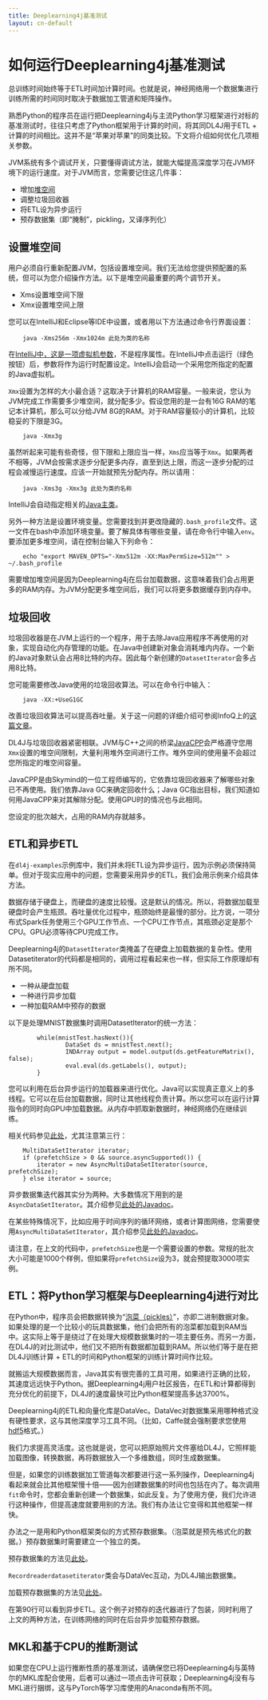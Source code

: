 ```yaml
---
title: Deeplearning4j基准测试
layout: cn-default
---
```


# 如何运行Deeplearning4j基准测试

总训练时间始终等于ETL时间加计算时间。也就是说，神经网络用一个数据集进行训练所需的时间同时取决于数据加工管道和矩阵操作。 

熟悉Python的程序员在运行把Deeplearning4j与主流Python学习框架进行对标的基准测试时，往往只考虑了Python框架用于计算的时间，将其同DL4J用于ETL + 计算的时间相比。这并不是“苹果对苹果”的同类比较。下文将介绍如何优化几项相关参数。 

JVM系统有多个调试开关，只要懂得调试方法，就能大幅提高深度学习在JVM环境下的运行速度。对于JVM而言，您需要记住这几件事：

* 增加[堆空间](http://javarevisited.blogspot.com/2011/05/java-heap-space-memory-size-jvm.html)
* 调整垃圾回收器
* 将ETL设为异步运行
* 预存数据集（即“腌制”，pickling，又译序列化）

## 设置堆空间

用户必须自行重新配置JVM，包括设置堆空间。我们无法给您提供预配置的系统，但可以为您介绍操作方法。以下是堆空间最重要的两个调节开关。

* Xms设置堆空间下限
* Xmx设置堆空间上限

您可以在IntelliJ和Eclipse等IDE中设置，或者用以下方法通过命令行界面设置：

		java -Xms256m -Xmx1024m 此处为类的名称

在[IntelliJ中，这是一项虚拟机参数](https://www.jetbrains.com/help/idea/2016.3/setting-configuration-options.html)，不是程序属性。在IntelliJ中点击运行（绿色按钮）后，参数将作为运行时配置设定。IntelliJ会启动一个采用您所指定的配置的Java虚拟机。 

`Xmx`设置为怎样的大小最合适？这取决于计算机的RAM容量。一般来说，您认为JVM完成工作需要多少堆空间，就分配多少。假设您用的是一台有16G RAM的笔记本计算机，那么可以分给JVM 8G的RAM。对于RAM容量较小的计算机，比较稳妥的下限是3G。 

		java -Xmx3g

虽然听起来可能有些奇怪，但下限和上限应当一样，`Xms`应当等于`Xmx`。如果两者不相等，JVM会按需求逐步分配更多内存，直至到达上限，而这一逐步分配的过程会减慢运行速度。应该一开始就预先分配内存。所以请用： 

		java -Xms3g -Xmx3g 此处为类的名称

IntelliJ会自动指定相关的[Java主类](https://docs.oracle.com/javase/tutorial/getStarted/application/)。

另外一种方法是设置环境变量。您需要找到并更改隐藏的`.bash_profile`文件。这一文件在bash中添加环境变量。要了解具体有哪些变量，请在命令行中输入`env`。要添加更多堆空间，请在控制台输入下列命令：

		echo "export MAVEN_OPTS="-Xmx512m -XX:MaxPermSize=512m"" > ~/.bash_profile

需要增加堆空间是因为Deeplearning4j在后台加载数据，这意味着我们会占用更多的RAM内存。为JVM分配更多堆空间后，我们可以将更多数据缓存到内存中。 

## 垃圾回收

垃圾回收器是在JVM上运行的一个程序，用于去除Java应用程序不再使用的对象，实现自动化内存管理的功能。在Java中创建新对象会消耗堆内内存。一个新的Java对象默认会占用8比特的内存。因此每个新创建的`DatasetIterator`会多占用8比特。 

您可能需要修改Java使用的垃圾回收算法。可以在命令行中输入：

		java -XX:+UseG1GC

改善垃圾回收算法可以提高吞吐量。关于这一问题的详细介绍可参阅InfoQ上的[这篇文章](https://www.infoq.com/articles/Make-G1-Default-Garbage-Collector-in-Java-9)。

DL4J与垃圾回收器紧密相联。JVM与C++之间的桥梁[JavaCPP](https://github.com/bytedeco/javacpp)会严格遵守您用`Xmx`设置的堆空间限制，大量利用堆外空间进行工作。堆外空间的使用量不会超过您所指定的堆空间容量。 

JavaCPP是由Skymind的一位工程师编写的，它依靠垃圾回收器来了解哪些对象已不再使用。我们依靠Java GC来确定回收什么；Java GC指出目标，我们知道如何用JavaCPP来对其解除分配。使用GPU时的情况也与此相同。 

您设定的批次越大，占用的RAM内存就越多。 

## ETL和异步ETL

在`dl4j-examples`示例库中，我们并未将ETL设为异步运行，因为示例必须保持简单。但对于现实应用中的问题，您需要采用异步的ETL，我们会用示例来介绍具体方法。 

数据存储于硬盘上，而硬盘的速度比较慢。这是默认的情况。所以，将数据加载至硬盘时会产生瓶颈。吞吐量优化过程中，瓶颈始终是最慢的部分。比方说，一项分布式Spark任务使用三个GPU工作节点、一个CPU工作节点，其瓶颈必定是那个CPU。GPU必须等待CPU完成工作。 

Deeplearning4j的`DatasetIterator`类掩盖了在硬盘上加载数据的复杂性。使用Datasetiterator的代码都是相同的，调用过程看起来也一样，但实际工作原理却有所不同。 

* 一种从硬盘加载 
* 一种进行异步加载
* 一种加载RAM中预存的数据

以下是处理MNIST数据集时调用DatasetIterator的统一方法：

            while(mnistTest.hasNext()){
	                DataSet ds = mnistTest.next();
	                INDArray output = model.output(ds.getFeatureMatrix(), false);
	                eval.eval(ds.getLabels(), output);
            }

您可以利用在后台异步运行的加载器来进行优化。Java可以实现真正意义上的多线程。它可以在后台加载数据，同时让其他线程负责计算。所以您可以在运行计算指令的同时向GPU中加载数据。从内存中抓取新数据时，神经网络仍在继续训练。

相关代码参见[此处](https://github.com/deeplearning4j/deeplearning4j/blob/master/deeplearning4j-scaleout/deeplearning4j-scaleout-parallelwrapper/src/main/java/org/deeplearning4j/parallelism/ParallelWrapper.java#L136)，尤其注意第三行：

        MultiDataSetIterator iterator;
        if (prefetchSize > 0 && source.asyncSupported()) {
            iterator = new AsyncMultiDataSetIterator(source, prefetchSize);
        } else iterator = source;

异步数据集迭代器其实分为两种。大多数情况下用到的是`AsyncDataSetIterator`。其介绍参见[此处的Javadoc](https://deeplearning4j.org/doc/org/deeplearning4j/datasets/iterator/AsyncDataSetIterator.html)。

在某些特殊情况下，比如应用于时间序列的循环网络，或者计算图网络，您需要使用`AsyncMultiDataSetIterator`，其介绍参见[此处的Javadoc](https://deeplearning4j.org/doc/org/deeplearning4j/datasets/iterator/AsyncMultiDataSetIterator.html)。

请注意，在上文的代码中，`prefetchSize`也是一个需要设置的参数。常规的批次大小可能是1000个样例，但如果将`prefetchSize`设为3，就会预提取3000项实例。

## ETL：将Python学习框架与Deeplearning4j进行对比

在Python中，程序员会把数据转换为“[泡菜（pickles）](https://docs.python.org/2/library/pickle.html)”，亦即二进制数据对象。如果处理的是一个比较小的玩具数据集，他们会把所有的泡菜都加载到RAM当中。这实际上等于是绕过了在处理大规模数据集时的一项主要任务。而另一方面，在DL4J的对比测试中，他们又不把所有数据都加载到RAM。所以他们等于是在把DL4J训练计算 + ETL的时间和Python框架的训练计算时间作比较。 

就搬运大规模数据而言，Java其实有很完善的工具可用，如果进行正确的比较，其速度远远快于Python。据Deeplearning4j用户社区报告，在ETL和计算都得到充分优化的前提下，DL4J的速度最快可比Python框架提高多达3700%。

Deeplearning4j的ETL和向量化库是DataVec。DataVec对数据集采用哪种格式没有硬性要求，这与其他深度学习工具不同。（比如，Caffe就会强制要求您使用[hdf5](https://support.hdfgroup.org/HDF5/)格式。）

我们力求提高灵活度。这也就是说，您可以把原始照片文件塞给DL4J，它照样能加载图像，转换数据，再将数据放入一个多维数组，同时生成数据集。 

但是，如果您的训练数据加工管道每次都要进行这一系列操作，Deeplearning4j看起来就会比其他框架慢十倍——因为创建数据集的时间也包括在内了。每次调用`fit`命令时，您都会重新创建一个数据集，如此反复。为了使用方便，我们允许进行这种操作，但提高速度就要用别的方法。我们有办法让它变得和其他框架一样快。 

办法之一是用和Python框架类似的方式预存数据集。（泡菜就是预先格式化的数据。）预存数据集时需要建立一个独立的类。

预存数据集的方法见[此处](https://github.com/deeplearning4j/dl4j-examples/blob/master/dl4j-examples/src/main/java/org/deeplearning4j/examples/misc/presave/PreSave.java)。

`Recordreaderdatasetiterator`类会与DataVec互动，为DL4J输出数据集。 

加载预存数据集的方法见[此处](https://github.com/deeplearning4j/dl4j-examples/blob/master/dl4j-examples/src/main/java/org/deeplearning4j/examples/misc/presave/LoadPreSavedLenetMnistExample.java)。

在第90行可以看到异步ETL。这个例子对预存的迭代器进行了包装，同时利用了上文的两种方法，在训练网络的同时在后台异步加载预存数据。 

## MKL和基于CPU的推断测试

如果您在CPU上运行推断性质的基准测试，请确保您已将Deeplearning4j与英特尔的MKL库配合使用，后者可以通过一项点击许可获取；Deeplearning4j没有与MKL进行捆绑，这与PyTorch等学习库使用的Anaconda有所不同。 
